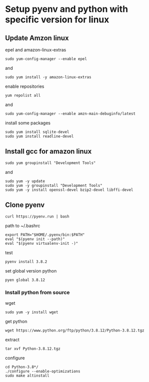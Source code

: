 # Setup pyenv and python with specific version for linux 



## Update Amzon linux 
epel and amazon-linux-extras 
```shell 
sudo yum-config-manager --enable epel
```
and 
```shell 
sudo yum install -y amazon-linux-extras

```
enable repositories 
```shell 
yum repolist all
```
and 
```shell 
sudo yum-config-manager --enable amzn-main-debuginfo/latest
```
install some packages 
```
sudo yum install sqlite-devel
sudo yum install readline-devel
```


## Install gcc for amazon linux 

```shell 
sudo yum groupinstall "Development Tools"
```
and 
```
sudo yum -y update
sudo yum -y groupinstall "Development Tools"
sudo yum -y install openssl-devel bzip2-devel libffi-devel
```

## Clone pyenv 
```shell 
curl https://pyenv.run | bash
```

path to ~/.bashrc 
```shell 
export PATH="$HOME/.pyenv/bin:$PATH"
eval "$(pyenv init --path)"
eval "$(pyenv virtualenv-init -)"
```

test 
```
pyenv install 3.8.2 
```

set global version python 
```shell 
pyen global 3.8.12 
```

### Install python from source 
wget
```shell 
sudo yum -y install wget
```
get python 
```
wget https://www.python.org/ftp/python/3.8.12/Python-3.8.12.tgz
```
extract 
```shell 
tar xvf Python-3.8.12.tgz
```
configure 
```
cd Python-3.8*/
./configure --enable-optimizations
sudo make altinstall
```
